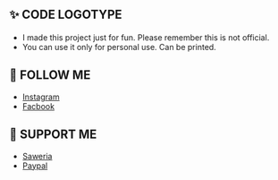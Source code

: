 ## ✨ CODE LOGOTYPE


####
- I made this project just for fun. Please remember this is not official.
- You can use it only for personal use. Can be printed.

## 🚀 FOLLOW ME
- [Instagram](https://www.instagram.com/andrerio669/)
- [Facbook](https://www.facebook.com/andrefigma)
 
  
## 🍺 SUPPORT ME

- [Saweria](https://saweria.co/andrerio)
- [Paypal](https://www.paypal.com/paypalme/andrerio669)
